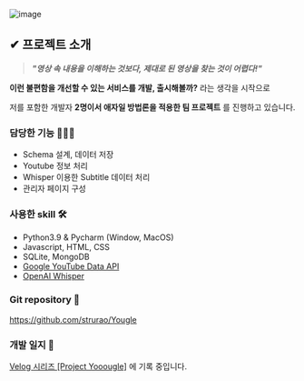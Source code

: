 ![image](https://github.com/strurao/Yougle/assets/126440235/0f436f68-c739-418e-93f7-d3f9bea5175a)
## ✔ 프로젝트 소개

>_**"영상 속 내용을 이해하는 것보다, 제대로 된 영상을 찾는 것이 어렵다!"**_

**이런 불편함을 개선할 수 있는 서비스를 개발, 출시해볼까?** 라는 생각을 시작으로

저를 포함한 개발자 **2명이서 애자일 방법론을 적용한 팀 프로젝트** 를 진행하고 있습니다.

### 담당한 기능 👩🏻‍💻
- Schema 설계, 데이터 저장
- Youtube 정보 처리 
- Whisper 이용한 Subtitle 데이터 처리 
- 관리자 페이지 구성 

### 사용한 skill 🛠️
- Python3.9 & Pycharm (Window, MacOS)
- Javascript, HTML, CSS
- SQLite, MongoDB
- [Google YouTube Data API](https://developers.google.com/youtube/v3)
- [OpenAI Whisper](https://github.com/openai/whisper)

### Git repository 💾
https://github.com/strurao/Yougle 

### 개발 일지 📌
[Velog 시리즈 [Project Yooougle]](https://velog.io/@strurao/series/Yougle) 에 기록 중입니다.
